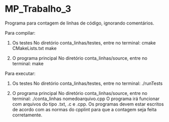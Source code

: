 # MP_Trabalho_3
Programa para contagem de linhas de código, ignorando comentários.

Para compilar:
  1. Os testes
     No diretório conta_linhas/testes, entre no terminal:
      cmake CMakeLists.txt
      make
      
  2. O programa principal
    No diretório conta_linhas/source, entre no terminal:
      make
      
Para executar:
  1. Os testes
     No diretório conta_linhas/testes, entre no terminal:
        ./runTests
        
  2. O programa principal
     No diretório conta_linhas/source, entre no terminal:
        ./conta_linhas nomedoarquivo.cpp
     O programa irá funcionar com arquivos do tipo .txt, .c e .cpp. Os programas devem estar escritos de acordo com as normas do cpplint para que a contagem seja feita corretamente.
